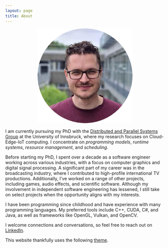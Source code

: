 ```yaml
---
layout: page
title: About
---
```


<p align="center">
<img width="300px" alt="Photo" src="/assets/images/photo.jpg" />
</p>

I am currently pursuing my PhD with the [Distributed and Parallel Systems Group](https://dps.uibk.ac.at/) at the University of Innsbruck, where my research focuses on Cloud-Edge-IoT computing. I concentrate on _programming models_, _runtime systems_, _resource management_, and _scheduling_.

Before starting my PhD, I spent over a decade as a software engineer working across various industries, with a focus on computer graphics and digital signal processing. A significant part of my career was in the broadcasting industry, where I contributed to high-profile international TV productions. Additionally, I’ve worked on a range of other projects, including games, audio effects, and scientific software. Although my involvement in independent software engineering has lessened, I still take on select projects when the opportunity aligns with my interests.

I have been programming since childhood and have experience with many programming languages. My preferred tools include C++, CUDA, C#, and Java, as well as frameworks like OpenGL, Vulkan, and OpenCV.

I welcome connections and conversations, so feel free to reach out on [LinkedIn](https://www.linkedin.com/in/marlonetheredge/).

This website thankfully uses the following [theme](https://github.com/ronv/sidey).